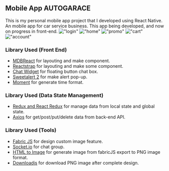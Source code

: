 <!-- This project was bootstrapped with [Create React App](https://github.com/facebook/create-react-app). -->

## Mobile App AUTOGARACE

This is my personal mobile app project that I developed using React Native. An mobile app for car service business. This app being developed, and now on progress in front-end.
!["login"](imgreadme/Login.png)
!["home"](imgreadme/Home.png)
!["promo"](imgreadme/promo.png)
!["cart"](imgreadme/Cart.png)
!["account"](imgreadme/Account.png)

### Library Used (Front End)
- [MDBReact](https://mdbootstrap.com/docs/react/) for layouting and make component.
- [Reactstrap](https://reactstrap.github.io/) for layouting and make some component.
- [Chat Widget](https://www.npmjs.com/package/react-chat-widget) for floating button chat box.
- [Sweetalert 2](https://sweetalert2.github.io/) for make alert pop-up.
- [Moment](https://momentjs.com/) for generate time format.

### Library Used (Data State Management)
- [Redux and React Redux](https://redux.js.org/) for manage data from local state and global state.
- [Axios](https://www.npmjs.com/package/axios) for get/post/put/delete data from back-end API.

### Library Used (Tools)
- [Fabric JS](http://fabricjs.com/) for design custom image feature.
- [Socket.io](https://socket.io/) for chat group.
- [HTML to Image](https://www.npmjs.com/package/html-to-image) for generate image from fabricJS export to PNG image format.
- [Downloadjs](https://www.npmjs.com/package/downloadjs) for download PNG image after complete design.

<!-- Runs the app in the development mode.<br />
Open [http://localhost:3000](http://localhost:3000) to view it in the browser.

The page will reload if you make edits.<br />
You will also see any lint errors in the console.

### `npm test`

Launches the test runner in the interactive watch mode.<br />
See the section about [running tests](https://facebook.github.io/create-react-app/docs/running-tests) for more information.

### `npm run build`

Builds the app for production to the `build` folder.<br />
It correctly bundles React in production mode and optimizes the build for the best performance.

The build is minified and the filenames include the hashes.<br />
Your app is ready to be deployed!

See the section about [deployment](https://facebook.github.io/create-react-app/docs/deployment) for more information.

### `npm run eject`

**Note: this is a one-way operation. Once you `eject`, you can’t go back!**

If you aren’t satisfied with the build tool and configuration choices, you can `eject` at any time. This command will remove the single build dependency from your project.

Instead, it will copy all the configuration files and the transitive dependencies (Webpack, Babel, ESLint, etc) right into your project so you have full control over them. All of the commands except `eject` will still work, but they will point to the copied scripts so you can tweak them. At this point you’re on your own.

You don’t have to ever use `eject`. The curated feature set is suitable for small and middle deployments, and you shouldn’t feel obligated to use this feature. However we understand that this tool wouldn’t be useful if you couldn’t customize it when you are ready for it.

## Learn More

You can learn more in the [Create React App documentation](https://facebook.github.io/create-react-app/docs/getting-started).

To learn React, check out the [React documentation](https://reactjs.org/).

### Code Splitting

This section has moved here: https://facebook.github.io/create-react-app/docs/code-splitting

### Analyzing the Bundle Size

This section has moved here: https://facebook.github.io/create-react-app/docs/analyzing-the-bundle-size

### Making a Progressive Web App

This section has moved here: https://facebook.github.io/create-react-app/docs/making-a-progressive-web-app

### Advanced Configuration

This section has moved here: https://facebook.github.io/create-react-app/docs/advanced-configuration

### Deployment

This section has moved here: https://facebook.github.io/create-react-app/docs/deployment

### `npm run build` fails to minify

This section has moved here: https://facebook.github.io/create-react-app/docs/troubleshooting#npm-run-build-fails-to-minify -->
